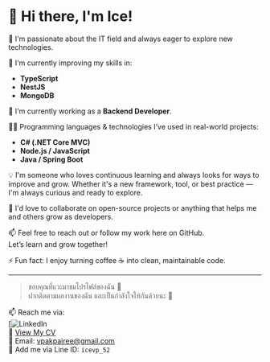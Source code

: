 # 👋 Hi there, I'm Ice!

👀 I'm passionate about the IT field and always eager to explore new technologies.

🌱 I'm currently improving my skills in:
- **TypeScript**
- **NestJS**
- **MongoDB**

💼 I'm currently working as a **Backend Developer**.

🧑‍💻 Programming languages & technologies I’ve used in real-world projects:
- **C# (.NET Core MVC)**
- **Node.js / JavaScript**
- **Java / Spring Boot**

💡 I'm someone who loves continuous learning and always looks for ways to improve and grow. Whether it's a new framework, tool, or best practice — I'm always curious and ready to explore.

💞️ I'd love to collaborate on open-source projects or anything that helps me and others grow as developers.

📫 Feel free to reach out or follow my work here on GitHub.  
Let’s learn and grow together!

⚡ Fun fact: I enjoy turning coffee ☕ into clean, maintainable code.

---

> ขอบคุณที่แวะมาชมโปรไฟล์ของฉัน 🙏  
> ฝากติดตามผลงานของฉัน และเป็นกำลังใจให้กันด้วยนะ 💖

📫 Reach me via:  
[![LinkedIn](www.linkedin.com/in/vipaporn-pakpairee-987b66362)  <br>
📄 [View My CV](https://github.com/RocketGoose008/RocketGoose008/blob/main/Ice-Vipaporn-CV.pdf) <br>
📧 Email: vpakpairee@gmail.com <br>
📲 Add me via Line ID: `icevp_52`  <br>



